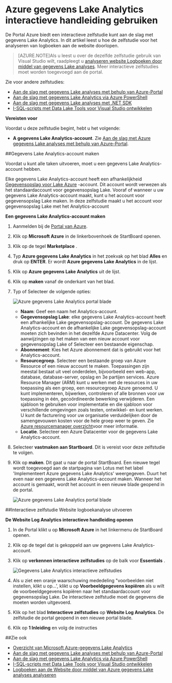 <properties 
   pageTitle="Meer informatie over gegevens Lake Analytics en I-SQL Azure-Portal interactieve zelfstudies met | Azure" 
   description="Snel aan de slag met het leren werken met gegevens Lake analyses en I-SQL. " 
   services="data-lake-analytics" 
   documentationCenter="" 
   authors="edmacauley" 
   manager="jhubbard" 
   editor="cgronlun"/>
 
<tags
   ms.service="data-lake-analytics"
   ms.devlang="na"
   ms.topic="get-started-article"
   ms.tgt_pltfrm="na"
   ms.workload="big-data" 
   ms.date="05/16/2016"
   ms.author="edmaca"/>


# <a name="use-azure-data-lake-analytics-interactive-tutorials"></a>Azure gegevens Lake Analytics interactieve handleiding gebruiken

De Portal Azure biedt een interactieve zelfstudie kunt aan de slag met gegevens Lake Analytics. In dit artikel leest u hoe de zelfstudie voor het analyseren van logboeken aan de website doorlopen.


>[AZURE.NOTE]Als u leest u over de dezelfde zelfstudie gebruik van Visual Studio wilt, raadpleegt u [analyseren website Logboeken door middel van gegevens Lake analyses](data-lake-analytics-analyze-weblogs.md).
>Meer interactieve zelfstudies moet worden toegevoegd aan de portal.


Zie voor andere zelfstudies:

- [Aan de slag met gegevens Lake analyses met behulp van Azure-Portal](data-lake-analytics-get-started-portal.md)
- [Aan de slag met gegevens Lake Analytics via Azure PowerShell](data-lake-analytics-get-started-powershell.md)
- [Aan de slag met gegevens Lake analyses met .NET SDK](data-lake-analytics-get-started-net-sdk.md)
- [I-SQL-scripts met Data Lake Tools voor Visual Studio ontwikkelen](data-lake-analytics-data-lake-tools-get-started.md) 

**Vereisten voor**

Voordat u deze zelfstudie begint, hebt u het volgende:

- **A gegevens Lake Analytics-account**.  Zie [Aan de slag met Azure gegevens Lake analyses met behulp van Azure-Portal](data-lake-analytics-get-started-portal.md).

##<a name="create-data-lake-analytics-account"></a>Gegevens Lake Analytics-account maken 

Voordat u kunt alle taken uitvoeren, moet u een gegevens Lake Analytics-account hebben.

Elke gegevens Lake Analytics-account heeft een afhankelijkheid [Gegevensopslag voor Lake Azure](../data-lake-store/data-lake-store-overview.md) -account.  Dit account wordt verwezen als het standaardaccount voor gegevensopslag Lake.  Vooraf of wanneer u uw gegevens Lake Analytics-account maakt, kunt u het account voor gegevensopslag Lake maken. In deze zelfstudie maakt u het account voor gegevensopslag Lake met het Analytics-account

**Een gegevens Lake Analytics-account maken**

1. Aanmelden bij de [Portal van Azure](https://portal.azure.com/signin/index/?Microsoft_Azure_Kona=true&Microsoft_Azure_DataLake=true&hubsExtension_ItemHideKey=AzureDataLake_BigStorage%2cAzureKona_BigCompute).
2. Klik op **Microsoft Azure** in de linkerbovenhoek de StartBoard openen.
3. Klik op de tegel **Marketplace** .  
3. Typ **Azure gegevens Lake Analytics** in het zoekvak op het blad **Alles** en druk op **ENTER**. Er wordt **Azure gegevens Lake Analytics** in de lijst.
4. Klik op **Azure gegevens Lake Analytics** uit de lijst.
5. Klik op **maken** vanaf de onderkant van het blad.
6. Typ of Selecteer de volgende opties:

    ![Azure gegevens Lake Analytics portal blade](./media/data-lake-analytics-get-started-portal/data-lake-analytics-portal-create-adla.png)

    - **Naam**: Geef een naam het Analytics-account.
    - **Gegevensopslag Lake**: elke gegevens Lake Analytics-account heeft een afhankelijke Lake gegevensopslag-account. De gegevens Lake Analytics-account en de afhankelijke Lake gegevensopslag-account moeten zich bevinden in het dezelfde Azure Datacenter. Volg de aanwijzingen op het maken van een nieuw account voor gegevensopslag Lake of Selecteer een bestaande eigenschap.
    - **Abonnement**: Kies het Azure abonnement dat is gebruikt voor het Analytics-account.
    - **Resourcegroep**. Selecteer een bestaande groep van Azure Resource of een nieuw account te maken. Toepassingen zijn meestal bestaat uit veel onderdelen, bijvoorbeeld een web-app, database, database-server, opslag en 3e partijen services. Azure Resource Manager (ARM) kunt u werken met de resources in uw toepassing als een groep, een resourcegroep Azure genoemd. U kunt implementeren, bijwerken, controleren of alle bronnen voor uw toepassing in één, gecoördineerde bewerking verwijderen. Een sjabloon te gebruiken voor implementatie en die sjabloon voor verschillende omgevingen zoals testen, ontwikkel- en kunt werken. U kunt de facturering voor uw organisatie verduidelijken door de samengevouwen kosten voor de hele groep weer te geven. Zie [Azure resourcemanager overzicht](azure-resource-manager/resource-group-overview.md)voor meer informatie. 
    - **Locatie**. Selecteer een Azure Datacenter voor de gegevens Lake Analytics-account. 
7. Selecteer **vastmaken aan Startboard**. Dit is vereist voor deze zelfstudie te volgen.
8. Klik op **maken**. Dit gaat u naar de portal StartBoard. Een nieuwe tegel wordt toegevoegd aan de startpagina van Lotus met het label 'Implementeert Azure gegevens Lake Analytics' weergegeven. Duurt het even naar een gegevens Lake Analytics-account maken. Wanneer het account is gemaakt, wordt het account in een nieuwe blade geopend in de portal.

    ![Azure gegevens Lake Analytics portal blade](./media/data-lake-analytics-get-started-portal/data-lake-analytics-portal-blade.png)

##<a name="run-website-log-analysis-interactive-tutorial"></a>Interactieve zelfstudie Website logboekanalyse uitvoeren

**De Website Log Analytics interactieve handleiding openen**

1. In de Portal klikt u op **Microsoft Azure** in het linkermenu de StartBoard openen.
2. Klik op de tegel dat is gekoppeld aan uw gegevens Lake Analytics-account.
3. Klik op **verkennen interactieve zelfstudies** op de balk voor **Essentials** .

    ![Gegevens Lake Analytics interactieve zelfstudies](./media/data-lake-analytics-use-interactive-tutorials/data-lake-analytics-explore-interactive-tutorials.png)

4. Als u ziet een oranje waarschuwing mededeling "voorbeelden niet instellen, klikt u op...', klikt u op **Voorbeeldgegevens kopiëren** als u wilt de voorbeeldgegevens kopiëren naar het standaardaccount voor gegevensopslag Lake. De interactieve zelfstudie moet de gegevens die moeten worden uitgevoerd.
5. Klik op het blad **Interactieve zelfstudies** op **Website Log Analytics**. De zelfstudie de portal geopend in een nieuwe portal blade.
5. Klik op **1 Inleiding** en volg de instructies

##<a name="see-also"></a>Zie ook

- [Overzicht van Microsoft Azure-gegevens Lake Analytics](data-lake-analytics-overview.md)
- [Aan de slag met gegevens Lake analyses met behulp van Azure-Portal](data-lake-analytics-get-started-portal.md)
- [Aan de slag met gegevens Lake Analytics via Azure PowerShell](data-lake-analytics-get-started-powershell.md)
- [I-SQL-scripts met Data Lake Tools voor Visual Studio ontwikkelen](data-lake-analytics-data-lake-tools-get-started.md)
- [Logboeken aan de Website door middel van Azure gegevens Lake analyses analyseren](data-lake-analytics-analyze-weblogs.md)
